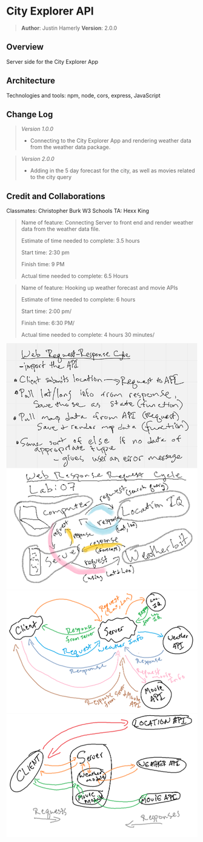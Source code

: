 # City Explorer API

>**Author**: Justin Hamerly
>**Version**: 2.0.0 

## Overview

Server side for the City Explorer App

## Architecture

Technologies and tools: npm, node, cors, express, JavaScript

## Change Log

>*Version 1.0.0*
>
>- Connecting to the City Explorer App and rendering weather data from the weather data package.

>*Version 2.0.0*
>
>- Adding in the 5 day forecast for the city, as well as movies related to the city query

## Credit and Collaborations

Classmates: Christopher Burk
W3 Schools
TA: Hexx King

>Name of feature: Connecting Server to front end and render weather data from the weather data file.
>
>Estimate of time needed to complete: 3.5 hours
>
>Start time: 2:30 pm
>
>Finish time: 9 PM
>
>Actual time needed to complete: 6.5 Hours

>Name of feature: Hooking up weather forecast and movie APIs
>
>Estimate of time needed to complete: 6 hours
>
>Start time: 2:00 pm/
>
>Finish time: 6:30 PM/
>
>Actual time needed to complete: 4 hours 30 minutes/

![WRRC lab 06](./img/Lab06WRRC.PNG)
![WRRC lab 07](./img/lab07WRRC.png)
![WRRC lab 08](./img/lab08WRRC.png)
![WRRC lab 09](./img/lab09WRRC.png)
